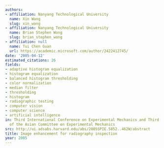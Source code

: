 ```yaml
---
authors:
- affiliation: Nanyang Technological University
  name: Xin Wang
  slug: xin_wang
- affiliation: Nanyang Technological University
  name: Brian Stephen Wong
  slug: brian_stephen_wong
- affiliation: null
  name: Tui Chen Guan
  url: https://academic.microsoft.com/author/2422412745/
date: '2005-04-12'
estimated_citations: 26
fields:
- adaptive histogram equalization
- histogram equalization
- balanced histogram thresholding
- color normalization
- median filter
- thresholding
- histogram
- radiographic testing
- computer vision
- computer science
- artificial intelligence
in: Third International Conference on Experimental Mechanics and Third Conference
  of the Asian Committee on Experimental Mechanics
src: http://ui.adsabs.harvard.edu/abs/2005SPIE.5852..462W/abstract
title: Image enhancement for radiography inspection
year: 2005
---
```

